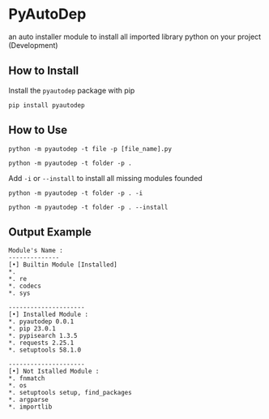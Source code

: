 # PyAutoDep

an auto installer module to install all imported library python on your project (Development)

## How to Install

Install the `pyautodep` package with pip

```
pip install pyautodep
```

## How to Use

```
python -m pyautodep -t file -p [file_name].py
```

```
python -m pyautodep -t folder -p .
```

Add `-i` or `--install` to install all missing modules founded

```
python -m pyautodep -t folder -p . -i
```

```
python -m pyautodep -t folder -p . --install
```

## Output Example

```
Module's Name :
--------------
[•] Builtin Module [Installed]
*.
*. re
*. codecs
*. sys

---------------------
[•] Installed Module :
*. pyautodep 0.0.1
*. pip 23.0.1
*. pypisearch 1.3.5
*. requests 2.25.1
*. setuptools 58.1.0

---------------------
[•] Not Istalled Module :
*. fnmatch
*. os
*. setuptools setup, find_packages
*. argparse
*. importlib
```
